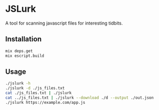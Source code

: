 # JSLurk

A tool for scanning javascript files for interesting tidbits.

## Installation

```sh
mix deps.get
mix escript.build
```

## Usage

```sh
./jslurk -h
./jslurk -d ./js_files.txt
cat ./js_files.txt | ./jslurk
cat ../js_files.txt | ./jslurk --download ./d --output ./out.json
./jslurk https://example.com/app.js
```

